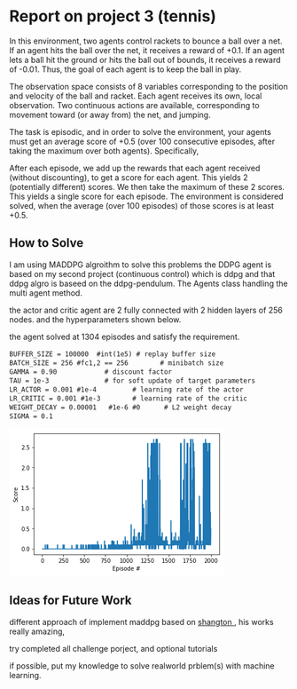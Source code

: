 # Report on project 3 (tennis)

In this environment, two agents control rackets to bounce a ball over a net. If an agent hits the ball over the net, it receives a reward of +0.1. If an agent lets a ball hit the ground or hits the ball out of bounds, it receives a reward of -0.01. Thus, the goal of each agent is to keep the ball in play.

The observation space consists of 8 variables corresponding to the position and velocity of the ball and racket. Each agent receives its own, local observation. Two continuous actions are available, corresponding to movement toward (or away from) the net, and jumping.

The task is episodic, and in order to solve the environment, your agents must get an average score of +0.5 (over 100 consecutive episodes, after taking the maximum over both agents). Specifically,

After each episode, we add up the rewards that each agent received (without discounting), to get a score for each agent. This yields 2 (potentially different) scores. We then take the maximum of these 2 scores.
This yields a single score for each episode.
The environment is considered solved, when the average (over 100 episodes) of those scores is at least +0.5.

## How to Solve

I am using MADDPG algroithm to solve this problems the DDPG agent is based on my second project (continuous control) which is ddpg and that ddpg algro is baseed on the ddpg-pendulum. The Agents class handling the multi agent 
method. 

the actor and critic agent are 2 fully connected with 2 hidden layers of 256 nodes. and the hyperparameters shown below.

the agent solved at 1304 episodes and satisfy the requirement.

```
BUFFER_SIZE = 100000  #int(1e5) # replay buffer size
BATCH_SIZE = 256 #fc1,2 == 256        # minibatch size
GAMMA = 0.90            # discount factor
TAU = 1e-3              # for soft update of target parameters
LR_ACTOR = 0.001 #1e-4         # learning rate of the actor 
LR_CRITIC = 0.001 #1e-3        # learning rate of the critic
WEIGHT_DECAY = 0.00001   #1e-6 #0      # L2 weight decay
SIGMA = 0.1
```

![Image of Yaktocat](download.png)

## Ideas for Future Work

different approach of implement maddpg based on [shangton ](https://github.com/ShangtongZhang/DeepRL/tree/master/deep_rl/agent), his works really amazing,

try completed all challenge porject, and optional tutorials

if possible, put my knowledge to solve realworld prblem(s) with machine learning.